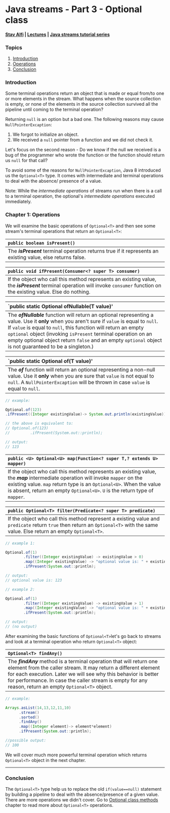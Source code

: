 # Java streams - Part 3 - Optional class
#### [Stav Alfi](https://github.com/stavalfi) | [Lectures](https://github.com/stavalfi/lectures) | [Java streams tutorial series](https://github.com/stavalfi/lectures/tree/master/Java%20Streams%20-%20Series)

### Topics

1. [Introduction](#introduction)
2. [Operations](#chapter-1-operations)
3. [Conclusion](#conclusion)

### Introduction


Some terminal operations return an object that is made or equal from/to one or more elements in the stream. What happens when the source collection is empty, or none of the elements in the source collection survived all the pipeline until coming to the terminal operation?

Returning `null` is an option but a bad one. The following reasons may cause `NullPointerExcaption`:

1. We forgot to initialize an object.
2. We received a `null` pointer from a function and we did not check it.

Let's focus on the second reason - Do we know if the null we received is a bug of the programmer who wrote the function or the function should return us `null` for that call?

To avoid some of the reasons for `NullPointerExcaption`, Java 8 introduced us the `Optional<T>` type. It comes with intermediate and terminal operations to deal with the absence/ presence of a value. 

Note: While the _intermediate operations_ of streams run when there is a call to a terminal operation, the optional's _intermediate operations_ executed immediately.

### Chapter 1: Operations

We will examine the basic operations of `Optional<T>` and then see some stream's terminal operations that return an `Optional<T>`:


| `public boolean isPresent()` |
| :--|
| The _**isPresent**_ terminal operation returns true if it represents an existing value, else returns false. |

| `public void ifPresent(Consumer<? super T> consumer)` |
| :--|
| If the object who call this method represents an existing value, the _**isPresent**_ terminal operation will invoke `consumer` function on the existing value. Else do nothing. |

| `public static <T> Optional<T> ofNullable(T value)' |
| :--|
| The _**ofNullable**_ function will return an optional representing a value. Use it **only** when you aren't sure if `value` is equal to `null`. If `value` is equal to `null`, this function will return an empty `optional` object (invoking `isPresent` terminal operation on an empty optional object return `false` and an empty `optional` object is not guaranteed to be a singleton.) |

| `public static <T> Optional<T> of(T value)' |
| :--|
| The _**of**_ function will return an optional representing a non-null value. Use it **only** when you are sure that `value` is not equal to `null`. A `NullPointerExcaption` will be thrown in case `value` is equal to `null`. |

``` java
// example:

Optional.of(123)
.ifPresent((Integer existingValue)-> System.out.println(existingValue));

// the above is equivalent to:
// Optional.of(123)
//         .ifPresent(System.out::println);

// output:
// 123
```

| `public <U> Optional<U> map(Function<? super T,? extends U> mapper)` |
| :-- |
| If the object who call this method represents an existing value, the _**map**_ intermediate operation will invoke `mapper` on the existing value. `map` return type is an `Optional<U>`. When the value is absent, return an empty `Optional<U>`. `U` is the return type of `mapper`. |

| `public Optional<T> filter(Predicate<? super T> predicate)` |
| :-- |
| If the object who call this method represent a existing value and `predicate` return `true` then return an `Optional<T>` with the same value. Else return an empty `Optional<T>`. |

```java
// example 1:

Optional.of(1)
        .filter((Integer existingValue) -> existingValue > 0)
        .map((Integer existingValue) -> "optional value is: " + existingValue)
        .ifPresent(System.out::println);

// output:
// optional value is: 123

```

``` java
// example 2:

Optional.of(1)
        .filter((Integer existingValue) -> existingValue > 1)
        .map((Integer existingValue) -> "optional value is: " + existingValue)
        .ifPresent(System.out::println);

// output:
// (no output)
```

After examining the basic functions of `Optional<T>`let's go back to streams and look at a terminal operation who return `Optional<T>` object:

| `Optional<T> findAny()` |
| :--|
| The _**findAny**_ method is a terminal operation that will return one element from the caller stream. It may return a different element for each execution. Later we will see why this behavior is better for performance. In case the caller stream is empty for any reason, return an empty `Optional<T>` object. |

```java
// example:

Arrays.asList(14,13,12,11,10)
      .stream()
      .sorted()
      .findAny()
      .map((Integer element)-> element*element)
      .ifPresent(System.out::println);

//possible output:
// 100
```

We will cover much more powerful terminal operation which returns `Optional<T>` object in the next chapter.

---

### Conclusion

The `Optional<T>` type help us to replace the old `if(value==null)` statement by building a pipeline to deal with the absence/presence of a given value. There are more operations we didn't cover. Go to [Optional class methods](#optional-class-methods) chapter to read more about `Optional<T>` operations.